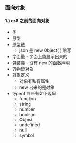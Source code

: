 ### 面向对象
#### 1.) es6 之前的面向对象
<!-- * [参考网址]() -->
* 类
* 原型
* 原型链
  + json 是 new Object( ) 缩写
* 字面量 - 字面上能显示出来的
* 包装类 - 没有 new 的函数声明
* 万物皆对象
* 对象定义
  + 对象有私有属性
  + new 出来的是对象
* typeof 判断有如下返回
  + function
  + string
  + number
  + boolean
  + Object
  + undefined
  + null
  + symbol

